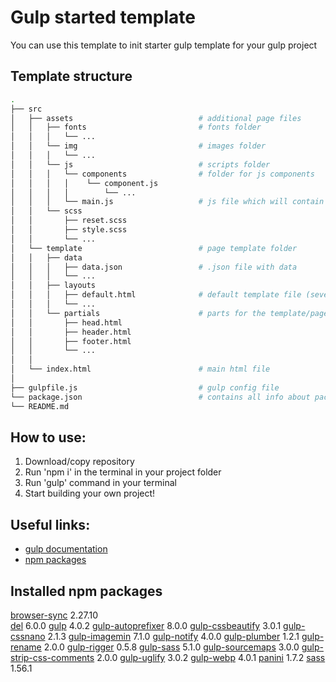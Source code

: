# Gulp started template
You can use this template to init starter gulp template for your gulp project

## Template structure 
```bash
.
├── src
│   ├── assets                            # additional page files
│   │   ├── fonts                         # fonts folder
│   │   │   └── ...
│   │   └── img                           # images folder
│   │   │   └── ...
│   │   └── js                            # scripts folder
│   │   │   └── components                # folder for js components
│   │   │   │    └── component.js
│   │   │   │        └── ...
│   │   │   └── main.js                   # js file which will contain all the code from /components/*name*.js files
│   │   └── scss
│   │       ├── reset.scss
│   │       ├── style.scss
│   │       └── ...
│   └── template                          # page template folder
│   │   ├── data
│   │   │   ├── data.json                 # .json file with data
│   │   │   └── ...
│   │   ├── layouts
│   │   │   ├── default.html              # default template file (several tempaltes could be created)
│   │   │   └── ...
│   │   └── partials                      # parts for the template/page
│   │       ├── head.html
│   │       ├── header.html
│   │       ├── footer.html
│   │       └── ...
│   │    
│   └── index.html                        # main html file
│
├── gulpfile.js                           # gulp config file
└── package.json                          # contains all info about packages/project
└── README.md
```

## How to use:  
1. Download/copy repository 
2. Run 'npm i' in the terminal in your project folder
3. Run 'gulp' command in your terminal 
4. Start building your own project!

## Useful links:
- [gulp documentation](https://gulpjs.com/)
- [npm packages](https://www.npmjs.com/)

## Installed npm packages
[browser-sync](https://www.npmjs.com/) 2.27.10  
[del](https://www.npmjs.com/) 6.0.0
[gulp](https://www.npmjs.com/) 4.0.2
[gulp-autoprefixer](https://www.npmjs.com/) 8.0.0
[gulp-cssbeautify](https://www.npmjs.com/) 3.0.1
[gulp-cssnano](https://www.npmjs.com/) 2.1.3
[gulp-imagemin](https://www.npmjs.com/) 7.1.0
[gulp-notify](https://www.npmjs.com/) 4.0.0
[gulp-plumber](https://www.npmjs.com/) 1.2.1
[gulp-rename](https://www.npmjs.com/) 2.0.0
[gulp-rigger](https://www.npmjs.com/) 0.5.8
[gulp-sass](https://www.npmjs.com/) 5.1.0
[gulp-sourcemaps](https://www.npmjs.com/) 3.0.0
[gulp-strip-css-comments](https://www.npmjs.com/) 2.0.0
[gulp-uglify](https://www.npmjs.com/) 3.0.2
[gulp-webp](https://www.npmjs.com/) 4.0.1
[panini](https://www.npmjs.com/) 1.7.2
[sass](https://www.npmjs.com/) 1.56.1

